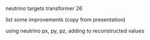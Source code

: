 neutrino targets transformer 26

list some improvements (copy from presentation)

using neutrino px, py, pz, adding to reconstructed values
